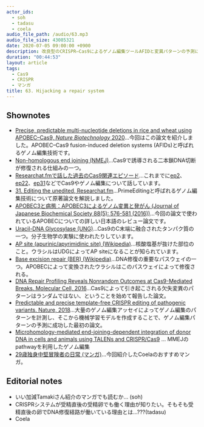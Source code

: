 ```yaml
---
actor_ids:
  - soh
  - tadasu
  - coela
audio_file_path: /audio/63.mp3
audio_file_size: 43085321
date: 2020-07-05 09:00:00 +0900
description: 改良型のCRISPR–Cas9によるゲノム編集ツールAFIDと変異パターンの予測について原著論文を紹介しました。
duration: "00:44:53"
layout: article
tags:
  - Cas9
  - CRISPR
  - マンガ
title: 63. Hijacking a repair system
---
```


## Shownotes
- [Precise, predictable multi-nucleotide deletions in rice and wheat using APOBEC–Cas9, *Nature Biotechnology* 2020](https://www.nature.com/articles/s41587-020-0566-4)...今回はこの論文を紹介しました。APOBEC–Cas9 fusion-induced deletion systems (AFIDs)と呼ばれるゲノム編集技術です。
- [Non-homologous end joining (NMEJ)](https://en.wikipedia.org/wiki/Non-homologous_end_joining)...Cas9で誘導される二本鎖DNA切断が修復される仕組みの一つ。
- [Researchat.fmで話した過去のCas9関連エピソード](https://researchat.fm)...これまでに[ep2](https://researchat.fm/episode/2)、[ep22](https://researchat.fm/episode/22)、[ep31](https://researchat.fm/episode/31)などでCas9やゲノム編集について話しています。
- [31. Editing the unedited, Researchat.fm](https://researchat.fm/episode/31)...PrimeEditingと呼ばれるゲノム編集技術について原著論文を解説しました。
- [APOBEC3と病態：APOBEC3によるゲノム変異と発がん (Journal of Japanese Biochemical Society 88(5): 576-581 (2016))](https://seikagaku.jbsoc.or.jp/10.14952/SEIKAGAKU.2016.880576/data/index.html)...今回の論文で使われているAPOBECについての詳しい日本語のレビュー論文です。
- [Uracil-DNA Glycosylase (UNG)](https://lifescience.toyobo.co.jp/detail/detail.php?product_detail_id=261)...Cas9のC末端に融合されたタンパク質の一つ。分子生物学の実験に使われたりしています。
- [AP site (apurinic/apyrimidinic site) (Wikipedia)](https://en.wikipedia.org/wiki/AP_site)...核酸塩基が抜けた部位のこと。ウラシルはUDGによってAP siteになることが知られています。
- [Base excision repair (BER) (Wikipedia)](https://en.wikipedia.org/wiki/Base_excision_repair)...DNA修復の重要なパスウェイの一つ。APOBECによって変換されたウラシルはこのパスウェイによって修復される。
- [DNA Repair Profiling Reveals Nonrandom Outcomes at Cas9-Mediated Breaks. Molecular Cell, 2016](https://pubmed.ncbi.nlm.nih.gov/27499295/)...Cas9によって引き起こされる欠失変異のパターンはランダムではない、ということを始めて報告した論文。
- [Predictable and precise template-free CRISPR editing of pathogenic variants. Nature, 2018](https://www.nature.com/articles/s41586-018-0686-x)...大量のゲノム編集アッセイによってゲノム編集のパターンを計測し、そこから機械学習モデルを作成することで、ゲノム編集パターンの予測に成功した最初の論文。
- [Microhomology-mediated end-joining-dependent integration of donor DNA in cells and animals using TALENs and CRISPR/Cas9](https://www.nature.com/articles/ncomms6560) ... MMEJのpathwayを利用したゲノム編集
- [29歳独身中堅冒険者の日常 (マンガ)](https://www.amazon.co.jp/dp/B01GPQWG1S)...今回紹介したCoelaのおすすめマンガ。

## Editorial notes
- いい加減Tamakiさん紹介のマンガでも読むか... (soh)
- CRISPRシステムが受精直後の受精卵でも働く理由が知りたい。そもそも受精直後の卵でDNA修復経路が働いている理由とは...???(tadasu)
- Coela
